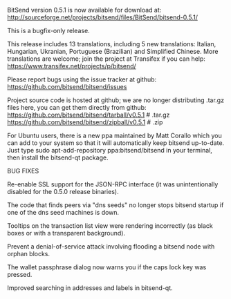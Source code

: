 BitSend version 0.5.1 is now available for download at:
http://sourceforge.net/projects/bitsend/files/BitSend/bitsend-0.5.1/

This is a bugfix-only release.

This release includes 13 translations, including 5 new translations:
Italian, Hungarian, Ukranian, Portuguese (Brazilian) and Simplified Chinese.
More translations are welcome; join the project at Transifex if you can help:
https://www.transifex.net/projects/p/bitsend/

Please report bugs using the issue tracker at github:
https://github.com/bitsend/bitsend/issues

Project source code is hosted at github; we are no longer
distributing .tar.gz files here, you can get them
directly from github:
https://github.com/bitsend/bitsend/tarball/v0.5.1  # .tar.gz
https://github.com/bitsend/bitsend/zipball/v0.5.1  # .zip

For Ubuntu users, there is a new ppa maintained by Matt Corallo which
you can add to your system so that it will automatically keep
bitsend up-to-date.  Just type
sudo apt-add-repository ppa:bitsend/bitsend
in your terminal, then install the bitsend-qt package.


BUG FIXES

Re-enable SSL support for the JSON-RPC interface (it was unintentionally
disabled for the 0.5.0 release binaries).

The code that finds peers via "dns seeds" no longer stops bitsend startup
if one of the dns seed machines is down.

Tooltips on the transaction list view were rendering incorrectly (as black boxes
or with a transparent background).

Prevent a denial-of-service attack involving flooding a bitsend node with
orphan blocks.

The wallet passphrase dialog now warns you if the caps lock key was pressed.

Improved searching in addresses and labels in bitsend-qt.
